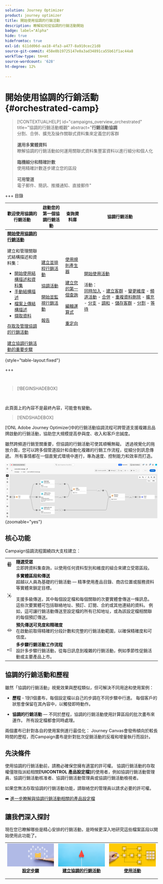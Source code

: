 ```yaml
---
solution: Journey Optimizer
product: journey optimizer
title: 開始使用協調的行銷活動
description: 瞭解如何從協調的行銷活動開始
badge: label="Alpha"
hide: true
hidefromtoc: true
exl-id: 611dd06d-aa18-4fa3-a477-8a910cec21d8
source-git-commit: 458e0b19725147e0a3ad34891ca55b61f1ac44a8
workflow-type: tm+mt
source-wordcount: '628'
ht-degree: 12%

---
```


# 開始使用協調的行銷活動 {#orchestrated-camp}

>[!CONTEXTUALHELP]
>id="campaigns_overview_orchestrated"
>title="協調的行銷活動概觀"
>abstract="<b>行銷活動協調</b><br/>分割、合併、擴充及操作關聯式資料集來定義您的客群<br/><br/> <b>運用多實體資料</b><br/>瞭解協調的行銷活動如何運用關聯式資料集豐富資料以進行細分和個人化<br/><br/><b>臨機細分和精確計數</b><br/>使用精確計數逐步建立您的區段<br/><br/><b>可用管道</b><br/>電子郵件、簡訊、推播通知、直接郵件"

+++ 目錄

| 歡迎使用協調的行銷活動 | 啟動您的第一個協調行銷活動 | 查詢資料庫 | 協調行銷活動 |
|---|---|---|---|
| <b>[開始使用協調的行銷活動](gs-orchestrated-campaigns.md)</b><br/><br/>建立和管理關聯式結構描述和資料集：</br> <ul><li>[開始使用結構描述和資料集](gs-schemas.md)</li><li>[手動結構描述](manual-schema.md)</li><li>[檔案上傳結構描述](file-upload-schema.md)</li><li>[擷取資料](ingest-data.md)</li></ul>[存取及管理協調的行銷活動](access-manage-orchestrated-campaigns.md)<br/><br/>[建立協調行銷活動的重要步驟](gs-campaign-creation.md) | [建立並排程行銷活動](create-orchestrated-campaign.md)<br/><br/>[協調活動](orchestrate-activities.md)<br/><br/>[開始並監視行銷活動](start-monitor-campaigns.md)<br/><br/>[報告](reporting-campaigns.md) | [使用規則產生器](orchestrated-rule-builder.md)<br/><br/>[建立您的第一個查詢](build-query.md)<br/><br/>[編輯運算式](edit-expressions.md)<br/><br/>[重定向](retarget.md) | [開始使用活動](activities/about-activities.md)<br/><br/>活動：<br/>[同時加入](activities/and-join.md) - [建立客群](activities/build-audience.md) - [變更維度](activities/change-dimension.md) - [頻道活動](activities/channels.md) - [合併](activities/combine.md) - [重複資料刪除](activities/deduplication.md) - [擴充](activities/enrichment.md) - [分支](activities/fork.md) - [調和](activities/reconciliation.md) - [儲存客群](activities/save-audience.md) - [分割](activities/split.md) - [等待](activities/wait.md) |

{style="table-layout:fixed"}

+++

<br/>

>[!BEGINSHADEBOX]

</br>

此頁面上的內容不是最終內容，可能會有變動。

>[!ENDSHADEBOX]

[!DNL Adobe Journey Optimizer]中的行銷活動協調流程可跨管道支援複雜且品牌啟動的行銷活動，協助您大規模提高參與度、收入和客戶忠誠度。

雖然跨頻道行銷至關重要，但協調的行銷活動可使其順暢無礙。 透過視覺化的拖放介面，您可以跨多個管道設計和自動化複雜的行銷工作流程，從細分到訊息傳遞。 所有事情都在一個直覺式環境中進行，專為速度、控制能力和效率而打造。

![](assets/canvas-example-diagram.png){zoomable="yes"}

## 核心功能

Campaign協調流程圍繞四大支柱建立：

<table style="table-layout:auto">
<tr style="border: 0;">
<td><img alt="隨選受眾" src="assets/do-not-localize/icon-audience.svg" width="50px"></a></td><td><b>隨選受眾</b><br/>立即跨資料集查詢，以使用任何資料型別和維度的組合來建立受眾區段。</td></tr>
<tr style="border: 0;">
<td><img alt="多實體細分和傳送" src="assets/do-not-localize/icon-entity.svg" width="50px"></a></td><td><b>多實體區段和傳送</b><br/>超越以人員為基礎的行銷活動 — 精準使用產品目錄、商店位置或服務資料等實體來鎖定目標。<br/><br/>
支援多級傳送，其中每個設定檔和每個關聯的次要實體會傳送一條訊息。 這些次要實體可包括聯絡地址、預訂、訂閱、合約或其他連結的資料。 例如，這可讓行銷活動傳送至設定檔的所有已知地址，或為該設定檔相關聯的每個預訂傳送。</td></tr>
<tr style="border: 0;">
<td><img alt="預先傳送的可見度和精確度" src="assets/do-not-localize/icon-visibility.svg" width="50px"></a></td><td><b>預先傳送可見度和精確度</b><br/>在啟動前取得精確的分段計數和完整的行銷活動範圍，以確保精確度和可信度。</td></tr>
<tr style="border: 0;">
<td><img alt="多步驟行銷活動工作流程" src="assets/do-not-localize/icon-multistep.svg" width="50px"></a></td><td><b>多步驟行銷活動工作流程</b><br/>設計多步驟行銷活動，從每日訊息到複雜的行銷活動，例如季節性促銷活動或主要產品上市。</td></tr>
</table>

## 協調的行銷活動和歷程

雖然「協調的行銷活動」視覺效果與歷程類似，但可解決不同用途和使用案例：

* **歷程** - 1到1個畫布，每個設定檔以自己的步調在不同步驟中行進。 每個客戶的狀態會保留在其內容中，以觸發即時動作。

* **協調的行銷活動** — 不同於歷程，協調的行銷活動使用計算區段的批次畫布來運作。 所有設定檔都會同時處理。

兩個畫布已針對各自的使用案例進行最佳化： Journey Canvas會發佈傾向於較長時間的歷程，而Campaign畫布是針對批次促銷活動的反複和增量執行而設計。

## 先決條件

使用協調的行銷活動前，請務必確保您擁有適當的許可權。 協調行銷活動的存取權僅限指派給相關&#x200B;**[!UICONTROL 產品設定檔]**&#x200B;的使用者，例如協調行銷活動管理員、協調行銷活動核准者、協調行銷活動管理員或協調行銷活動檢視者。

如果您無法存取協調的行銷活動功能，請聯絡您的管理員以請求必要的許可權。

➡️ [進一步瞭解與協調行銷活動相關的產品設定檔](../administration/ootb-product-profiles.md)

## 讓我們深入探討

現在您已瞭解哪些是精心安排的行銷活動，是時候更深入地研究這些檔案區段以開始使用此功能了。

<table><tr style="border: 0; text-align: center;">
<td>
<a href="gs-campaign-creation.md">
<img alt="存取及管理行銷活動" src="assets/do-not-localize/workflow-access.jpeg">
</a>
<div>
<a href="gs-campaign-creation.md"><strong>設定步驟</strong></a>
</div>
<p>
</td>
<td>
<a href="create-orchestrated-campaign.md">
<img alt="銷售機會" src="assets/do-not-localize/workflow-create.jpeg">
</a>
<div><a href="create-orchestrated-campaign.md"><strong>建立協調的行銷活動</strong>
</div>
<p>
</td>
<td>
<a href="activities/about-activities.md">
<img alt="不頻繁" src="assets/do-not-localize/workflow-activities.jpeg">
</a>
<div>
<a href="activities/about-activities.md"><strong>使用活動</strong></a>
</div>
<p></td>
</tr></table>
